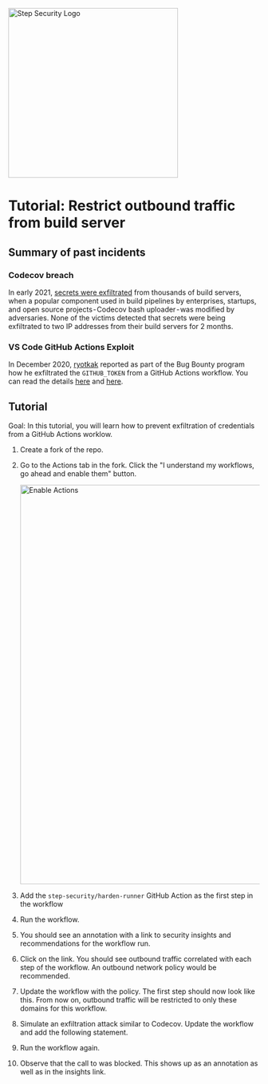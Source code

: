 <p align="left">
  <img src="https://step-security-images.s3.us-west-2.amazonaws.com/Final-Logo-06.png" alt="Step Security Logo" width="340">
</p>

# Tutorial: Restrict outbound traffic from build server

## Summary of past incidents
### Codecov breach
In early 2021, [secrets were exfiltrated](https://about.codecov.io/security-update/) from thousands of build servers, when a popular component used in build pipelines by enterprises, startups, and open source projects - Codecov bash uploader - was modified by adversaries. None of the victims detected that secrets were being exfiltrated to two IP addresses from their build servers for 2 months.

### VS Code GitHub Actions Exploit
In December 2020, [ryotkak](https://twitter.com/ryotkak) reported as part of the Bug Bounty program how he exfiltrated the `GITHUB_TOKEN` from a GitHub Actions workflow. You can read the details [here](https://www.bleepingcomputer.com/news/security/heres-how-a-researcher-broke-into-microsoft-vs-codes-github/?&web_view=true) and [here](https://blog.ryotak.me/post/vscode-write-access/). 

## Tutorial
Goal: In this tutorial, you will learn how to prevent exfiltration of credentials from a GitHub Actions worklow. 

1. Create a fork of the repo.

2. Go to the Actions tab in the fork. Click the "I understand my workflows, go ahead and enable them" button. 
   
   <img src="https://step-security-images.s3.us-west-2.amazonaws.com/perms-enable-actions.png" alt="Enable Actions" width="800">

3. Add the `step-security/harden-runner` GitHub Action as the first step in the workflow

4. Run the workflow.

5. You should see an annotation with a link to security insights and recommendations for the workflow run. 

6. Click on the link. You should see outbound traffic correlated with each step of the workflow. An outbound network policy would be recommended. 

7. Update the workflow with the policy. The first step should now look like this. From now on, outbound traffic will be restricted to only these domains for this workflow. 

8. Simulate an exfiltration attack similar to Codecov. Update the workflow and add the following statement. 

9. Run the workflow again. 

10. Observe that the call to was blocked. This shows up as an annotation as well as in the insights link. 